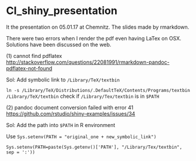 # CI_shiny_presentation
It the presentation on 05.01.17 at Chemnitz.
The slides made by rmarkdown.

There were two errors when I render the pdf even having LaTex on OSX.
Solutions have been discussed on the web.

(1) cannot find pdflatex
http://stackoverflow.com/questions/22081991/rmarkdown-pandoc-pdflatex-not-found

Sol:
Add symbolic link to `/Library/TeX/textbin`

`ln -s /Library/TeX/Distributions/.DefaultTeX/Contents/Programs/textbin /Library/TeX/textbin`
check if `/Library/Tex/textbin` is in `$PATH`

(2) pandoc document conversion failed with error 41
https://github.com/rstudio/shiny-examples/issues/34

Sol:
Add the path into `$PATH` in R environment

Use `Sys.setenv(PATH = "original_one + new_symbolic_link")`

`Sys.setenv(PATH=paste(Sys.getenv()['PATH'], "/Library/Tex/textbin", sep = ':'))`
